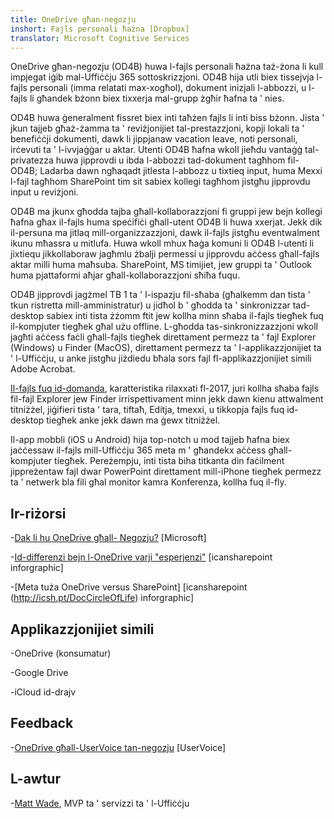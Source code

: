 ```yaml
---
title: OneDrive għan-negozju
inshort: Fajls personali ħażna [Dropbox]
translator: Microsoft Cognitive Services
---
```



OneDrive għan-negozju (OD4B) huwa l-fajls personali ħażna taż-żona li kull impjegat iġib mal-Uffiċċju 365 sottoskrizzjoni. OD4B hija utli biex tissejvja l-fajls personali (imma relatati max-xogħol), dokument inizjali l-abbozzi, u l-fajls li għandek bżonn biex tixxerja mal-grupp żgħir ħafna ta ' nies.

OD4B huwa ġeneralment fissret biex inti taħżen fajls li inti biss bżonn. Jista ' jkun tajjeb għaż-żamma ta ' reviżjonijiet tal-prestazzjoni, kopji lokali ta ' benefiċċji dokumenti, dawk li jippjanaw vacation leave, noti personali, irċevuti ta ' l-ivvjaġġar u aktar. Utenti OD4B ħafna wkoll jieħdu vantaġġ tal-privatezza huwa jipprovdi u ibda l-abbozzi tad-dokument tagħhom fil-OD4B; Ladarba dawn ngħaqadt jitlesta l-abbozz u tixtieq input, huma Mexxi l-fajl tagħhom SharePoint tim sit sabiex kollegi tagħhom jistgħu jipprovdu input u reviżjoni.

OD4B ma jkunx għodda tajba għall-kollaborazzjoni fi gruppi jew bejn kollegi ħafna għax il-fajls huma speċifiċi għall-utent OD4B li huwa xxerjat. Jekk dik il-persuna ma jitlaq mill-organizzazzjoni, dawk il-fajls jistgħu eventwalment ikunu mħassra u mitlufa. Huwa wkoll mhux ħaġa komuni li OD4B l-utenti li jixtiequ jikkollaboraw jagħmlu żbalji permessi u jipprovdu aċċess għall-fajls aktar milli huma maħsuba. SharePoint, MS timijiet, jew gruppi ta ' Outlook huma pjattaformi aħjar għall-kollaborazzjoni sħiħa fuqu.

OD4B jipprovdi jagżmel TB 1 ta ' l-ispazju fil-sħaba (għalkemm dan tista ' tkun ristretta mill-amministratur) u jidħol b ' għodda ta ' sinkronizzar tad-desktop sabiex inti tista żżomm ftit jew kollha minn sħaba il-fajls tiegħek fuq il-kompjuter tiegħek għal użu offline. L-għodda tas-sinkronizzazzjoni wkoll jagħti aċċess faċli għall-fajls tiegħek direttament permezz ta ' fajl Explorer (Windows) u Finder (MacOS), direttament permezz ta ' l-applikazzjonijiet ta ' l-Uffiċċju, u anke jistgħu jiżdiedu bħala sors fajl fl-applikazzjonijiet simili Adobe Acrobat. 

[Il-fajls fuq id-domanda](https://blogs.office.com/en-us/2017/05/11/introducing-onedrive-files-on-demand-and-additional-features-making-it-easier-to-access-and-share-files/), karatteristika rilaxxati fl-2017, juri kollha sħaba fajls fil-fajl Explorer jew Finder irrispettivament minn jekk dawn kienu attwalment titniżżel, jiġifieri tista ' tara, tiftaħ, Editja, tmexxi, u tikkopja fajls fuq id-desktop tiegħek anke jekk dawn ma ġewx titniżżel.

Il-app mobbli (iOS u Android) hija top-notch u mod tajjeb ħafna biex jaċċessaw il-fajls mill-Uffiċċju 365 meta m ' għandekx aċċess għall-kompjuter tiegħek. Pereżempju, inti tista biha titkanta din faċilment jippreżentaw fajl dwar PowerPoint direttament mill-iPhone tiegħek permezz ta ' netwerk bla fili għal monitor kamra Konferenza, kollha fuq il-fly.

Ir-riżorsi
---------

-[Dak li hu OneDrive għall-
    Negozju?](https://support.office.com/en-us/article/What-is-OneDrive-for-Business-187f90af-056f-47c0-9656-cc0ddca7fdc2)
    \[Microsoft\]

-[Id-differenzi bejn l-OneDrive varji
    "esperjenzi"](http://icsh.pt/OneDriveTree) \[icansharepoint
    inforgraphic\]

-[Meta tuża OneDrive versus SharePoint] \[icansharepoint (http://icsh.pt/DocCircleOfLife)
    inforgraphic\]

Applikazzjonijiet simili
--------------------

-OneDrive (konsumatur)

-Google Drive

-iCloud id-drajv

Feedback
---------

-[OneDrive għall-UserVoice tan-negozju](https://onedrive.uservoice.com/forums/262982-onedrive/category/86090-onedrive-for-business)
    \[UserVoice\]

L-awtur
---------

-[Matt Wade](https://www.linkedin.com/in/thatmattwade/), MVP ta ' servizzi ta ' l-Uffiċċju

